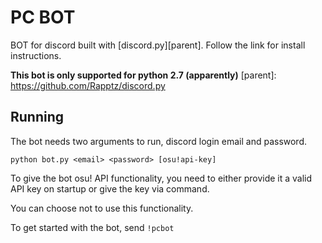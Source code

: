 # PC BOT
BOT for discord built with [discord.py][parent].
Follow the link for install instructions.

**This bot is only supported for python 2.7 (apparently)**
[parent]: https://github.com/Rapptz/discord.py

## Running
The bot needs two arguments to run, discord login email and password.
```
python bot.py <email> <password> [osu!api-key]
```
To give the bot osu! API functionality, you need to either provide it a valid API key on startup or give the key via command.

You can choose not to use this functionality.

To get started with the bot, send `!pcbot`
